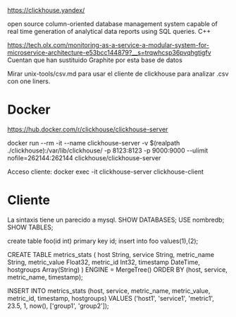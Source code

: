 https://clickhouse.yandex/

open source column-oriented database management system capable of real time generation of analytical data reports using SQL queries.
C++

https://tech.olx.com/monitoring-as-a-service-a-modular-system-for-microservice-architecture-e53bcc144879?__s=trqwhcsp36pvqhgtigfv
Cuentan que han sustituido Graphite por esta base de datos


Mirar unix-tools/csv.md para usar el cliente de clickhouse para analizar .csv con one liners.


# Docker
https://hub.docker.com/r/clickhouse/clickhouse-server

docker run --rm -it --name clickhouse-server -v $(realpath ./clickhouse):/var/lib/clickhouse/ -p 8123:8123 -p 9000:9000 --ulimit nofile=262144:262144 clickhouse/clickhouse-server

Acceso cliente:
docker exec -it clickhouse-server clickhouse-client


# Cliente
La sintaxis tiene un parecido a mysql.
SHOW DATABASES;
USE nombredb;
SHOW TABLES;

create table foo(id int) primary key id;
insert into foo values(1),(2);


CREATE TABLE metrics_stats (
    host String,
    service String,
    metric_name String,
    metric_value Float32,
    metric_id Int32,
    timestamp DateTime,
    hostgroups Array(String)
) ENGINE = MergeTree()
ORDER BY (host, service, metric_name, timestamp);

INSERT INTO metrics_stats (host, service, metric_name, metric_value, metric_id, timestamp, hostgroups) VALUES
('host1', 'service1', 'metric1', 23.5, 1, now(), ['group1', 'group2']);

